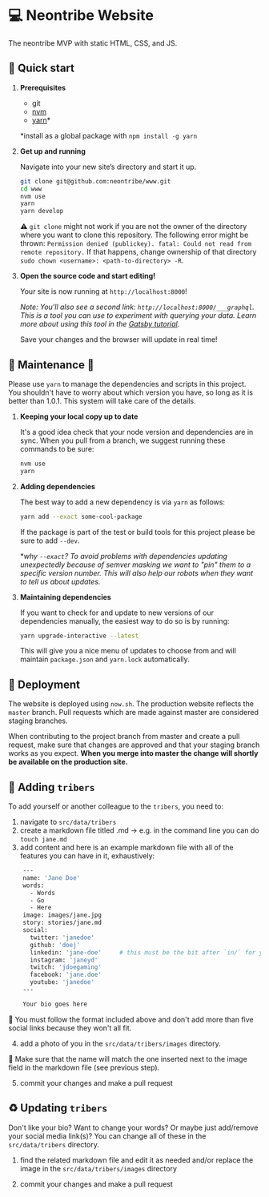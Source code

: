 # :computer: Neontribe Website

The neontribe MVP with static HTML, CSS, and JS. 

## :checkered_flag: Quick start

1.  **Prerequisites**

    - git
    - [nvm](https://github.com/creationix/nvm)
    - [yarn](https://github.com/yarnpkg/yarn)*

    *install as a global package with `npm install -g yarn`

1.  **Get up and running**

    Navigate into your new site’s directory and start it up.

    ```sh
    git clone git@github.com:neontribe/www.git
    cd www
    nvm use
    yarn
    yarn develop
    ```

    :warning: `git clone` might not work if you are not the owner of the directory where you want to clone this repository. The following error might be thrown: `Permission denied (publickey). fatal: Could not read from remote repository.` If that happens, change ownership of that directory `sudo chown <username>: <path-to-directory> -R`.

1.  **Open the source code and start editing!**

    Your site is now running at `http://localhost:8000`!

    _Note: You'll also see a second link: `http://localhost:8000/___graphql`. This is a tool you can use to experiment with querying your data. Learn more about using this tool in the [Gatsby tutorial](https://www.gatsbyjs.org/tutorial/part-five/#introducing-graphiql)._

    Save your changes and the browser will update in real time!

## :wrench: Maintenance :construction:

Please use `yarn` to manage the dependencies and scripts in this project. You shouldn't have to worry about which version you have, so long as it is better than 1.0.1. This system will take care of the details.

1. **Keeping your local copy up to date**

   It's a good idea check that your node version and dependencies are in sync. When you pull from a branch, we suggest running these commands to be sure:

   ```sh
   nvm use
   yarn
   ```

1. **Adding dependencies**

   The best way to add a new dependency is via `yarn` as follows:

   ```sh
   yarn add --exact some-cool-package
   ```

   If the package is part of the test or build tools for this project please be sure to add `--dev`.

   \*_why `--exact`? To avoid problems with dependencies updating unexpectedly because of semver masking we want to "pin" them to a specific version number. This will also help our robots when they want to tell us about updates._

1. **Maintaining dependencies**

   If you want to check for and update to new versions of our dependencies manually, the easiest way to do so is by running:

   ```sh
   yarn upgrade-interactive --latest
   ```

   This will give you a nice menu of updates to choose from and will maintain `package.json` and `yarn.lock` automatically.

## :rocket: Deployment

The website is deployed using `now.sh`. The production website reflects the `master` branch. Pull requests which are made against master are considered staging branches.

When contributing to the project branch from master and create a pull request, make sure that changes are approved and that your staging branch works as you expect. **When you merge into master the change will shortly be available on the production site.**

## :construction_worker: Adding `tribers`

To add yourself or another colleague to the `tribers`, you need to: 

1. navigate to `src/data/tribers`
2. create a markdown file titled <first-name>.md -> e.g. in the command line you can do `touch jane.md`
3. add content and here is an example markdown file with all of the features you can have in it, exhaustively:

```sh
    ---
    name: 'Jane Doe'
    words:
      - Words
      - Go
      - Here
    image: images/jane.jpg
    story: stories/jane.md
    social:
      twitter: 'janedoe'
      github: 'doej'
      linkedin: 'jane-doe'     # this must be the bit after `in/` for your public linkedin profile URL
      instagram: 'janeyd'
      twitch: 'jdoegaming'
      facebook: 'jane.doe'
      youtube: 'janedoe'
    ---

    Your bio goes here
```
:rotating_light: You must follow the format included above and don't add more than five social links because they won't all fit.

4. add a photo of you in the `src/data/tribers/images` directory.

:triangular_flag_on_post: Make sure that the name will match the one inserted next to the image field in the markdown file (see previous step).

5. commit your changes and make a pull request

## :recycle: Updating `tribers`

Don't like your bio? Want to change your words? Or maybe just add/remove your social media link(s)? You can change all of these in the `src/data/tribers` directory.

1. find the related markdown file and edit it as needed and/or replace the image in the `src/data/tribers/images` directory

2. commit your changes and make a pull request
